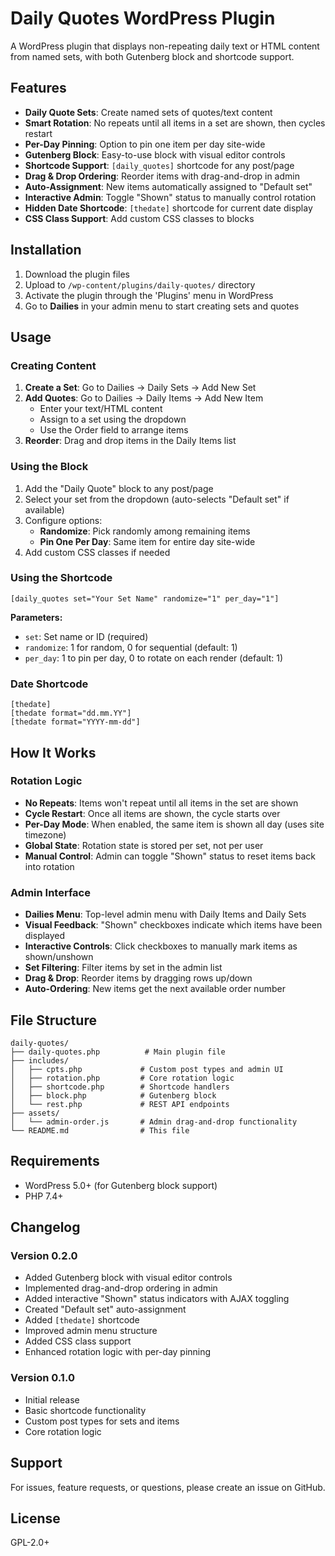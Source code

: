 # Daily Quotes WordPress Plugin

A WordPress plugin that displays non-repeating daily text or HTML content from named sets, with both Gutenberg block and shortcode support.

## Features

- **Daily Quote Sets**: Create named sets of quotes/text content
- **Smart Rotation**: No repeats until all items in a set are shown, then cycles restart
- **Per-Day Pinning**: Option to pin one item per day site-wide
- **Gutenberg Block**: Easy-to-use block with visual editor controls
- **Shortcode Support**: `[daily_quotes]` shortcode for any post/page
- **Drag & Drop Ordering**: Reorder items with drag-and-drop in admin
- **Auto-Assignment**: New items automatically assigned to "Default set"
- **Interactive Admin**: Toggle "Shown" status to manually control rotation
- **Hidden Date Shortcode**: `[thedate]` shortcode for current date display
- **CSS Class Support**: Add custom CSS classes to blocks

## Installation

1. Download the plugin files
2. Upload to `/wp-content/plugins/daily-quotes/` directory
3. Activate the plugin through the 'Plugins' menu in WordPress
4. Go to **Dailies** in your admin menu to start creating sets and quotes

## Usage

### Creating Content

1. **Create a Set**: Go to Dailies → Daily Sets → Add New Set
2. **Add Quotes**: Go to Dailies → Daily Items → Add New Item
   - Enter your text/HTML content
   - Assign to a set using the dropdown
   - Use the Order field to arrange items
3. **Reorder**: Drag and drop items in the Daily Items list

### Using the Block

1. Add the "Daily Quote" block to any post/page
2. Select your set from the dropdown (auto-selects "Default set" if available)
3. Configure options:
   - **Randomize**: Pick randomly among remaining items
   - **Pin One Per Day**: Same item for entire day site-wide
4. Add custom CSS classes if needed

### Using the Shortcode

```
[daily_quotes set="Your Set Name" randomize="1" per_day="1"]
```

**Parameters:**
- `set`: Set name or ID (required)
- `randomize`: 1 for random, 0 for sequential (default: 1)
- `per_day`: 1 to pin per day, 0 to rotate on each render (default: 1)

### Date Shortcode

```
[thedate]
[thedate format="dd.mm.YY"]
[thedate format="YYYY-mm-dd"]
```

## How It Works

### Rotation Logic

- **No Repeats**: Items won't repeat until all items in the set are shown
- **Cycle Restart**: Once all items are shown, the cycle starts over
- **Per-Day Mode**: When enabled, the same item is shown all day (uses site timezone)
- **Global State**: Rotation state is stored per set, not per user
- **Manual Control**: Admin can toggle "Shown" status to reset items back into rotation

### Admin Interface

- **Dailies Menu**: Top-level admin menu with Daily Items and Daily Sets
- **Visual Feedback**: "Shown" checkboxes indicate which items have been displayed
- **Interactive Controls**: Click checkboxes to manually mark items as shown/unshown
- **Set Filtering**: Filter items by set in the admin list
- **Drag & Drop**: Reorder items by dragging rows up/down
- **Auto-Ordering**: New items get the next available order number

## File Structure

```
daily-quotes/
├── daily-quotes.php          # Main plugin file
├── includes/
│   ├── cpts.php             # Custom post types and admin UI
│   ├── rotation.php         # Core rotation logic
│   ├── shortcode.php        # Shortcode handlers
│   ├── block.php            # Gutenberg block
│   └── rest.php             # REST API endpoints
├── assets/
│   └── admin-order.js       # Admin drag-and-drop functionality
└── README.md                # This file
```

## Requirements

- WordPress 5.0+ (for Gutenberg block support)
- PHP 7.4+

## Changelog

### Version 0.2.0
- Added Gutenberg block with visual editor controls
- Implemented drag-and-drop ordering in admin
- Added interactive "Shown" status indicators with AJAX toggling
- Created "Default set" auto-assignment
- Added `[thedate]` shortcode
- Improved admin menu structure
- Added CSS class support
- Enhanced rotation logic with per-day pinning

### Version 0.1.0
- Initial release
- Basic shortcode functionality
- Custom post types for sets and items
- Core rotation logic

## Support

For issues, feature requests, or questions, please create an issue on GitHub.

## License

GPL-2.0+